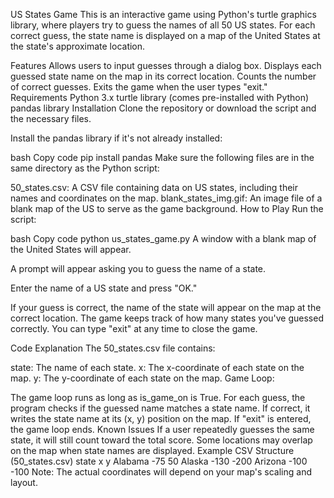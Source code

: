 US States Game
This is an interactive game using Python's turtle graphics library, where players try to guess the names of all 50 US states. For each correct guess, the state name is displayed on a map of the United States at the state's approximate location.

Features
Allows users to input guesses through a dialog box.
Displays each guessed state name on the map in its correct location.
Counts the number of correct guesses.
Exits the game when the user types "exit."
Requirements
Python 3.x
turtle library (comes pre-installed with Python)
pandas library
Installation
Clone the repository or download the script and the necessary files.

Install the pandas library if it's not already installed:

bash
Copy code
pip install pandas
Make sure the following files are in the same directory as the Python script:

50_states.csv: A CSV file containing data on US states, including their names and coordinates on the map.
blank_states_img.gif: An image file of a blank map of the US to serve as the game background.
How to Play
Run the script:

bash
Copy code
python us_states_game.py
A window with a blank map of the United States will appear.

A prompt will appear asking you to guess the name of a state.

Enter the name of a US state and press "OK."

If your guess is correct, the name of the state will appear on the map at the correct location.
The game keeps track of how many states you've guessed correctly.
You can type "exit" at any time to close the game.

Code Explanation
The 50_states.csv file contains:

state: The name of each state.
x: The x-coordinate of each state on the map.
y: The y-coordinate of each state on the map.
Game Loop:

The game loop runs as long as is_game_on is True.
For each guess, the program checks if the guessed name matches a state name.
If correct, it writes the state name at its (x, y) position on the map.
If "exit" is entered, the game loop ends.
Known Issues
If a user repeatedly guesses the same state, it will still count toward the total score.
Some locations may overlap on the map when state names are displayed.
Example CSV Structure (50_states.csv)
state	x	y
Alabama	-75	50
Alaska	-130	-200
Arizona	-100	-100
Note: The actual coordinates will depend on your map's scaling and layout.